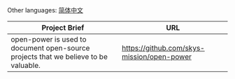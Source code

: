 Other languages: [简体中文](README_zh.md)

| Project Brief                                                                       | URL                                        | 
|-------------------------------------------------------------------------------------|--------------------------------------------|
| open-power is used to document open-source projects that we believe to be valuable. | https://github.com/skys-mission/open-power | 